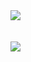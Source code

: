 <img src="https://i.ibb.co/z66nz7q/1.png">
<br>
<br>
<br>
<img src="https://i.ibb.co/8c9Scmt/2.png">
